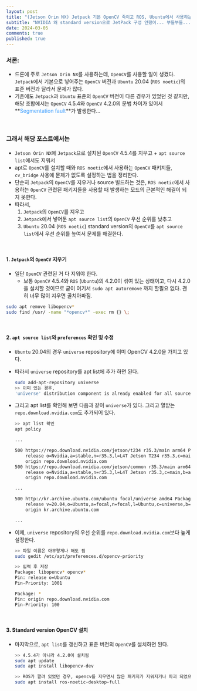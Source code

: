 ```yaml
---
layout: post
title: "(Jetson Orin NX) Jetpack 기본 OpenCV 죽이고 ROS, Ubuntu에서 사용하는 standard version OpenCV 설치"
subtitle: "NVIDIA 왜 standard version으로 JetPack 구성 안했어... 부들부들..."
date: 2024-03-05
comments: true
published: true
---
```


### 서론:
+ 드론에 주로 `Jetson Orin NX`를 사용하는데, `OpenCV`를 사용할 일이 생겼다. `Jetpack`에서 기본으로 넣어주는 `OpenCV` 버전과 `Ubuntu` 20.04 (`ROS noetic`)의 표준 버전과 달라서 문제가 많다.
+ 기존에도 `Jetpack`과 `Ubuntu` 표준의 `OpenCV` 버전이 다른 경우가 있었던 것 같지만, 해당 조합에서는 `OpenCV` 4.5.4와 `OpenCV` 4.2.0의 문법 차이가 있어서 **<span style="color:#3399ff">Segmentation fault</span>**가 발생한다...

<br>

### 그래서 해당 포스트에서는
+ `Jetson Orin NX`에 `Jetpack`으로 설치된 `OpenCV` 4.5.4를 지우고 + `apt source list`에서도 지워서
+ apt로 `OpenCV`를 설치할 때와 `ROS noetic`에서 사용하는 `OpenCV` 패키지들, `cv_bridge` 사용에 문제가 없도록 설정하는 법을 정리한다.
+ 단순히 `Jetpack`의 `OpenCV`를 지우거나 source 빌드하는 것은, `ROS noetic`에서 사용하는 `OpenCV` 관련된 패키지들을 사용할 때 발생하는 모드의 근본적인 해결이 되지 못한다.
+ 따라서, 
    1. `Jetpack`의 `OpenCV`를 지우고
    2. `Jetpack`에서 넣어둔 `apt source list`의 `OpenCV` 우선 순위를 낮추고
    3. `Ubuntu` 20.04 (`ROS noetic`) standard version의 `OpenCV`를 `apt source list`에서 우선 순위를 높여서 문제를 해결한다.


<br>

#### 1. `Jetpack`의 `OpenCV` 지우기
+ 일단 `OpenCV` 관련된 거 다 지워야 한다.
    + 보통 `OpenCV` 4.5.4와 `ROS` (`Ubuntu`)의 4.2.0이 섞여 있는 상태이고, 다시 4.2.0을 설치할 것이므로 굳이 여기서 `sudo apt autoremove` 까지 할필요 없다. 괜히 너무 많이 지우면 골치아파짐.
```bash
sudo apt remove libopencv*
sudo find /usr/ -name "*opencv*" -exec rm {} \;
```

<br>

#### 2. `apt source list`와 `preferences` 확인 및 수정
+ `Ubuntu` 20.04의 경우 `universe` repository에 이미 OpenCV 4.2.0을 가지고 있다. 
+ 따라서 `universe` repository를 apt list에 추가 하면 된다.

    ```bash
    sudo add-apt-repository universe
    >> 이미 있는 경우,
    'universe' distribution component is already enabled for all sources.
    ```

+ 그리고 apt list를 확인해 보면 다음과 같이 `universe`가 있다. 그리고 열받는 `repo.download.nvidia.com`도 추가되어 있다.

    ```bash
    >> apt list 확인
    apt policy

    ...

    500 https://repo.download.nvidia.com/jetson/t234 r35.3/main arm64 Packages
        release o=Nvidia,a=stable,n=r35.3,l=L4T Jetson T234 r35.3,c=main,b=arm64
        origin repo.download.nvidia.com
    500 https://repo.download.nvidia.com/jetson/common r35.3/main arm64 Packages
        release o=Nvidia,a=stable,n=r35.3,l=L4T Jetson r35.3,c=main,b=arm64
        origin repo.download.nvidia.com

    ...

    500 http://kr.archive.ubuntu.com/ubuntu focal/universe amd64 Packages
        release v=20.04,o=Ubuntu,a=focal,n=focal,l=Ubuntu,c=universe,b=amd64
        origin kr.archive.ubuntu.com

    ...
    ```

+ 이제, `universe` repository의 우선 순위를 `repo.download.nvidia.com`보다 높게 설정한다.

    ```bash
    >> 파일 이름은 아무렇게나 해도 됨
    sudo gedit /etc/apt/preferences.d/opencv-priority

    >> 입력 후 저장
    Package: libopencv* opencv*
    Pin: release o=Ubuntu
    Pin-Priority: 1001

    Package: *
    Pin: origin repo.download.nvidia.com
    Pin-Priority: 100
    ```

<br>

#### 3. Standard version OpenCV 설치
+ 마지막으로, `apt list`를 갱신하고 표준 버전의 `OpenCV`를 설치하면 된다.
    ```bash
    >> 4.5.4가 아니라 4.2.0이 설치됨
    sudo apt update
    sudo apt install libopencv-dev

    >> ROS가 깔려 있었던 경우, opencv를 지우면서 많은 패키지가 지워지거나 파괴 되었으므로
    sudo apt install ros-noetic-desktop-full
    ```
